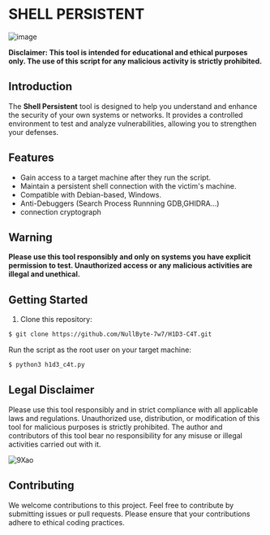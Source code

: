 # SHELL PERSISTENT

![image](https://github.com/user-attachments/assets/b2194620-10b6-4da7-ad5d-f0c4844f454a)


**Disclaimer: This tool is intended for educational and ethical purposes only. The use of this script for any malicious activity is strictly prohibited.**

## Introduction

The **Shell Persistent** tool is designed to help you understand and enhance the security of your own systems or networks. It provides a controlled environment to test and analyze vulnerabilities, allowing you to strengthen your defenses.

## Features

- Gain access to a target machine after they run the script.
- Maintain a persistent shell connection with the victim's machine.
- Compatible with Debian-based, Windows.
- Anti-Debuggers (Search Process Runnning GDB,GHIDRA...)
- connection cryptograph

## Warning

**Please use this tool responsibly and only on systems you have explicit permission to test. Unauthorized access or any malicious activities are illegal and unethical.**

## Getting Started

1. Clone this repository:

```bash
$ git clone https://github.com/NullByte-7w7/H1D3-C4T.git
```
Run the script as the root user on your target machine:

```bash
$ python3 h1d3_c4t.py
```

## Legal Disclaimer

Please use this tool responsibly and in strict compliance with all applicable laws and regulations. Unauthorized use, distribution, or modification of this tool for malicious purposes is strictly prohibited. The author and contributors of this tool bear no responsibility for any misuse or illegal activities carried out with it.



![9Xao](https://github.com/user-attachments/assets/18304b83-60a4-491f-bffd-21e32057a305)

## Contributing

We welcome contributions to this project. Feel free to contribute by submitting issues or pull requests. Please ensure that your contributions adhere to ethical coding practices.
